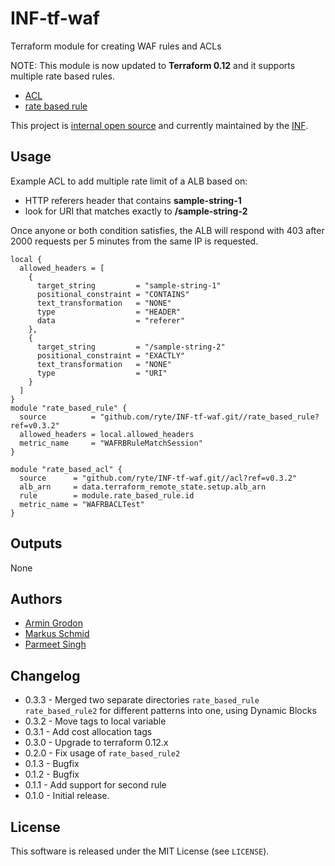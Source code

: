 # INF-tf-waf

Terraform module for creating WAF rules and ACLs

NOTE: This module is now updated to **Terraform 0.12** and it supports multiple rate based rules.

- [ACL](acl/README.md)
- [rate based rule](rate_based_rule/README.md)

This project is [internal open source](https://en.wikipedia.org/wiki/Inner_source)
and currently maintained by the [INF](https://github.com/orgs/ryte/teams/inf).

## Usage

Example ACL to add multiple rate limit of a ALB based on:
- HTTP referers header that contains **sample-string-1** 
- look for URI that matches exactly to **/sample-string-2**

Once anyone or both condition satisfies, the ALB will respond with 403 after 2000 requests per 5 minutes from the same IP is requested.

```hcl
local {
  allowed_headers = [
    {
      target_string         = "sample-string-1"
      positional_constraint = "CONTAINS"
      text_transformation   = "NONE"
      type                  = "HEADER"
      data                  = "referer"
    },
    {
      target_string         = "/sample-string-2"
      positional_constraint = "EXACTLY"
      text_transformation   = "NONE"
      type                  = "URI"
    }
  ]
}
module "rate_based_rule" {
  source          = "github.com/ryte/INF-tf-waf.git//rate_based_rule?ref=v0.3.2"
  allowed_headers = local.allowed_headers
  metric_name     = "WAFRBRuleMatchSession"
}

module "rate_based_acl" {
  source      = "github.com/ryte/INF-tf-waf.git//acl?ref=v0.3.2"
  alb_arn     = data.terraform_remote_state.setup.alb_arn
  rule        = module.rate_based_rule.id
  metric_name = "WAFRBACLTest"
}
```

## Outputs
None

## Authors

- [Armin Grodon](https://github.com/x4121)
- [Markus Schmid](https://github.com/h0raz)
- [Parmeet Singh](https://github.com/parmeet4dev)

## Changelog

- 0.3.3 - Merged two separate directories `rate_based_rule` `rate_based_rule2` for different patterns into one, using Dynamic Blocks
- 0.3.2 - Move tags to local variable
- 0.3.1 - Add cost allocation tags
- 0.3.0 - Upgrade to terraform 0.12.x
- 0.2.0 - Fix usage of `rate_based_rule2`
- 0.1.3 - Bugfix
- 0.1.2 - Bugfix
- 0.1.1 - Add support for second rule
- 0.1.0 - Initial release.

## License

This software is released under the MIT License (see `LICENSE`).
